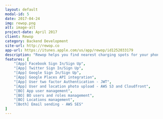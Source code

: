 ```yaml
---
layout: default
modal-id: 5
date: 2017-04-24
img: rewop.png
alt: image-alt
project-date: April 2017
client: Rewop
category: Backend Development
site-url: http://rewop.co
app-url: https://itunes.apple.com/us/app/rewop/id1252033179
description: "Rewop helps you find nearest charging spots for your phone. You can review, report and suggest locations and report reviews. The app backend is built with .NET Web API and database is SQLServer."
features: [
    "[App] Facebook Sign In/Sign Up", 
    "[App] Twitter Sign In/Sign Up",
    "[App] Google Sign In/Sign Up",
    "[App] Google Places API integration",
    "[App] User two factor Authentication - JWT",
    "[App] User and location photo upload - AWS S3 and Cloudfront",
    "[BO] App user management",
    "[BO] BO users and roles management",
    "[BO] Locations management",  
    "[Both] Email sending - AWS SES"
]
---
```

